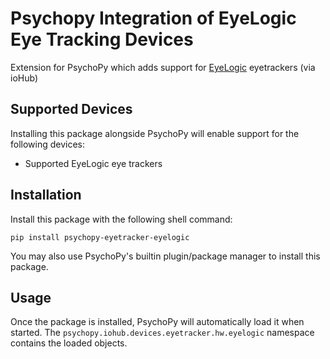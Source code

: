 # Psychopy Integration of EyeLogic Eye Tracking Devices

Extension for PsychoPy which adds support for [EyeLogic](https://www.eyelogicsolutions.com/)  eyetrackers (via ioHub)

## Supported Devices

Installing this package alongside PsychoPy will enable support for the following  devices:

* Supported EyeLogic eye trackers
    
## Installation

Install this package with the following shell command:

```
pip install psychopy-eyetracker-eyelogic
```

You may also use PsychoPy's builtin plugin/package manager to install this package.

## Usage

Once the package is installed, PsychoPy will automatically load it when started. The `psychopy.iohub.devices.eyetracker.hw.eyelogic` namespace contains the loaded objects.
